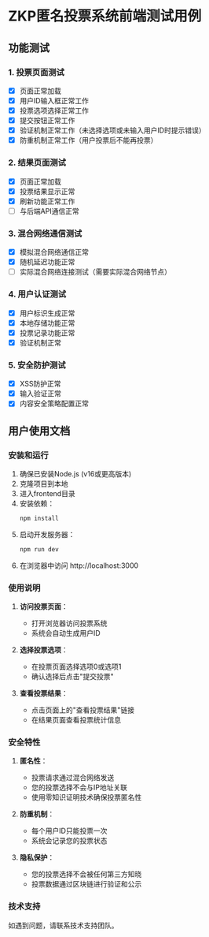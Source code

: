 # ZKP匿名投票系统前端测试用例

## 功能测试

### 1. 投票页面测试
- [x] 页面正常加载
- [x] 用户ID输入框正常工作
- [x] 投票选项选择正常工作
- [x] 提交按钮正常工作
- [x] 验证机制正常工作（未选择选项或未输入用户ID时提示错误）
- [x] 防重机制正常工作（用户投票后不能再投票）

### 2. 结果页面测试
- [x] 页面正常加载
- [x] 投票结果显示正常
- [x] 刷新功能正常工作
- [ ] 与后端API通信正常

### 3. 混合网络通信测试
- [x] 模拟混合网络通信正常
- [x] 随机延迟功能正常
- [ ] 实际混合网络连接测试（需要实际混合网络节点）

### 4. 用户认证测试
- [x] 用户标识生成正常
- [x] 本地存储功能正常
- [x] 投票记录功能正常
- [x] 验证机制正常

### 5. 安全防护测试
- [x] XSS防护正常
- [x] 输入验证正常
- [x] 内容安全策略配置正常

## 用户使用文档

### 安装和运行

1. 确保已安装Node.js (v16或更高版本)
2. 克隆项目到本地
3. 进入frontend目录
4. 安装依赖：
   ```bash
   npm install
   ```
5. 启动开发服务器：
   ```bash
   npm run dev
   ```
6. 在浏览器中访问 http://localhost:3000

### 使用说明

1. **访问投票页面**：
   - 打开浏览器访问投票系统
   - 系统会自动生成用户ID

2. **选择投票选项**：
   - 在投票页面选择选项0或选项1
   - 确认选择后点击"提交投票"

3. **查看投票结果**：
   - 点击页面上的"查看投票结果"链接
   - 在结果页面查看投票统计信息

### 安全特性

1. **匿名性**：
   - 投票请求通过混合网络发送
   - 您的投票选择不会与IP地址关联
   - 使用零知识证明技术确保投票匿名性

2. **防重机制**：
   - 每个用户ID只能投票一次
   - 系统会记录您的投票状态

3. **隐私保护**：
   - 您的投票选择不会被任何第三方知晓
   - 投票数据通过区块链进行验证和公示

### 技术支持

如遇到问题，请联系技术支持团队。